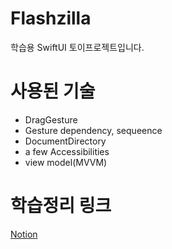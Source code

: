 # Flashzilla
학습용 SwiftUI 토이프로젝트입니다.

# 사용된 기술
- DragGesture
- Gesture dependency, sequeence
- DocumentDirectory
- a few Accessibilities
- view model(MVVM)

# 학습정리 링크
[Notion](https://cactus-snout-d26.notion.site/Application12-Flashzilla-ecfd0de660034f708453ff789d031b21)
